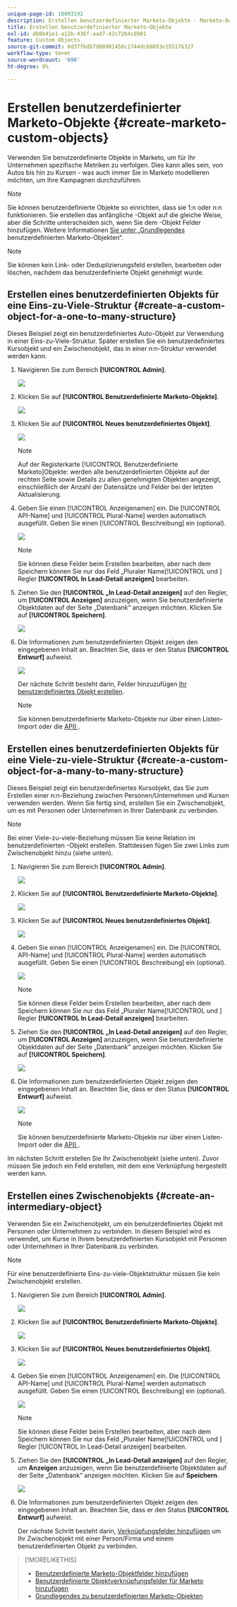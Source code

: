 ```yaml
---
unique-page-id: 10093192
description: Erstellen benutzerdefinierter Marketo-Objekte - Marketo-Dokumente - Produktdokumentation
title: Erstellen benutzerdefinierter Marketo-Objekte
exl-id: d68b41e1-a12b-436f-aad7-42c7264cd901
feature: Custom Objects
source-git-commit: 0d37fbdb7d08901458c1744dc68893e155176327
workflow-type: tm+mt
source-wordcount: '698'
ht-degree: 0%

---
```


# Erstellen benutzerdefinierter Marketo-Objekte {#create-marketo-custom-objects}

Verwenden Sie benutzerdefinierte Objekte in Marketo, um für Ihr Unternehmen spezifische Metriken zu verfolgen. Dies kann alles sein, von Autos bis hin zu Kursen - was auch immer Sie in Marketo modellieren möchten, um Ihre Kampagnen durchzuführen.

>[!NOTE]
>
>Sie können benutzerdefinierte Objekte so einrichten, dass sie 1:n oder n:n funktionieren. Sie erstellen das anfängliche -Objekt auf die gleiche Weise, aber die Schritte unterscheiden sich, wenn Sie dem -Objekt Felder hinzufügen. Weitere Informationen [ Sie unter „Grundlegendes ](/help/marketo/product-docs/administration/marketo-custom-objects/understanding-marketo-custom-objects.md) benutzerdefinierten Marketo-Objekten“.

>[!NOTE]
>
>Sie können kein Link- oder Deduplizierungsfeld erstellen, bearbeiten oder löschen, nachdem das benutzerdefinierte Objekt genehmigt wurde.

## Erstellen eines benutzerdefinierten Objekts für eine Eins-zu-Viele-Struktur {#create-a-custom-object-for-a-one-to-many-structure}

Dieses Beispiel zeigt ein benutzerdefiniertes Auto-Objekt zur Verwendung in einer Eins-zu-Viele-Struktur. Später erstellen Sie ein benutzerdefiniertes Kursobjekt und ein Zwischenobjekt, das in einer n:n-Struktur verwendet werden kann.

1. Navigieren Sie zum Bereich **[!UICONTROL Admin]**.

   ![](assets/create-marketo-custom-objects-1.png)

1. Klicken Sie auf **[!UICONTROL Benutzerdefinierte Marketo-Objekte]**.

   ![](assets/create-marketo-custom-objects-2.png)

1. Klicken Sie auf **[!UICONTROL Neues benutzerdefiniertes Objekt]**.

   ![](assets/create-marketo-custom-objects-3.png)

   >[!NOTE]
   >
   >Auf der Registerkarte [!UICONTROL Benutzerdefinierte Marketo]Objekte: werden alle benutzerdefinierten Objekte auf der rechten Seite sowie Details zu allen genehmigten Objekten angezeigt, einschließlich der Anzahl der Datensätze und Felder bei der letzten Aktualisierung.

1. Geben Sie einen [!UICONTROL Anzeigenamen] ein. Die [!UICONTROL API-Name] und [!UICONTROL Plural-Name] werden automatisch ausgefüllt. Geben Sie einen [!UICONTROL Beschreibung] ein (optional).

   ![](assets/create-marketo-custom-objects-4.png)

   >[!NOTE]
   >
   >Sie können diese Felder beim Erstellen bearbeiten, aber nach dem Speichern können Sie nur das Feld „Pluraler Name[!UICONTROL  und ] Regler **[!UICONTROL In Lead-Detail anzeigen]** bearbeiten.

1. Ziehen Sie den **[!UICONTROL „In Lead-Detail anzeigen]** auf den Regler, um **[!UICONTROL Anzeigen]** anzuzeigen, wenn Sie benutzerdefinierte Objektdaten auf der Seite „Datenbank“ anzeigen möchten. Klicken Sie auf **[!UICONTROL Speichern]**.

   ![](assets/create-marketo-custom-objects-5.png)

1. Die Informationen zum benutzerdefinierten Objekt zeigen den eingegebenen Inhalt an. Beachten Sie, dass er den Status **[!UICONTROL Entwurf]** aufweist.

   ![](assets/create-marketo-custom-objects-6.png)

   Der nächste Schritt besteht darin, Felder hinzuzufügen [Ihr benutzerdefiniertes Objekt erstellen](/help/marketo/product-docs/administration/marketo-custom-objects/add-marketo-custom-object-fields.md).

   >[!NOTE]
   >
   >Sie können benutzerdefinierte Marketo-Objekte nur über einen Listen-Import oder die [API) ](https://experienceleague.adobe.com/en/docs/marketo-developer/marketo/rest/rest-api).

## Erstellen eines benutzerdefinierten Objekts für eine Viele-zu-viele-Struktur {#create-a-custom-object-for-a-many-to-many-structure}

Dieses Beispiel zeigt ein benutzerdefiniertes Kursobjekt, das Sie zum Erstellen einer n:n-Beziehung zwischen Personen/Unternehmen und Kursen verwenden werden. Wenn Sie fertig sind, erstellen Sie ein Zwischenobjekt, um es mit Personen oder Unternehmen in Ihrer Datenbank zu verbinden.

>[!NOTE]
>
>Bei einer Viele-zu-viele-Beziehung müssen Sie keine Relation im benutzerdefinierten -Objekt erstellen. Stattdessen fügen Sie zwei Links zum Zwischenobjekt hinzu (siehe unten).

1. Navigieren Sie zum Bereich **[!UICONTROL Admin]**.

   ![](assets/create-marketo-custom-objects-7.png)

1. Klicken Sie auf **[!UICONTROL Benutzerdefinierte Marketo-Objekte]**.

   ![](assets/create-marketo-custom-objects-8.png)

1. Klicken Sie auf **[!UICONTROL Neues benutzerdefiniertes Objekt]**.

   ![](assets/create-marketo-custom-objects-9.png)

1. Geben Sie einen [!UICONTROL Anzeigenamen] ein. Die [!UICONTROL API-Name] und [!UICONTROL Plural-Name] werden automatisch ausgefüllt. Geben Sie einen [!UICONTROL Beschreibung] ein (optional).

   ![](assets/create-marketo-custom-objects-10.png)

   >[!NOTE]
   >
   >Sie können diese Felder beim Erstellen bearbeiten, aber nach dem Speichern können Sie nur das Feld „Pluraler Name[!UICONTROL  und ] Regler **[!UICONTROL In Lead-Detail anzeigen]** bearbeiten.

1. Ziehen Sie den **[!UICONTROL „In Lead-Detail anzeigen]** auf den Regler, um **[!UICONTROL Anzeigen]** anzuzeigen, wenn Sie benutzerdefinierte Objektdaten auf der Seite „Datenbank“ anzeigen möchten. Klicken Sie auf **[!UICONTROL Speichern]**.

   ![](assets/create-marketo-custom-objects-11.png)

1. Die Informationen zum benutzerdefinierten Objekt zeigen den eingegebenen Inhalt an. Beachten Sie, dass er den Status **[!UICONTROL Entwurf]** aufweist.

   ![](assets/create-marketo-custom-objects-12.png)

   >[!NOTE]
   >
   >Sie können benutzerdefinierte Marketo-Objekte nur über einen Listen-Import oder die [API) ](https://experienceleague.adobe.com/en/docs/marketo-developer/marketo/rest/rest-api).

Im nächsten Schritt erstellen Sie Ihr Zwischenobjekt (siehe unten). Zuvor müssen Sie jedoch ein Feld erstellen, mit dem eine Verknüpfung hergestellt werden kann.

## Erstellen eines Zwischenobjekts {#create-an-intermediary-object}

Verwenden Sie ein Zwischenobjekt, um ein benutzerdefiniertes Objekt mit Personen oder Unternehmen zu verbinden. In diesem Beispiel wird es verwendet, um Kurse in Ihrem benutzerdefinierten Kursobjekt mit Personen oder Unternehmen in Ihrer Datenbank zu verbinden.

>[!NOTE]
>
>Für eine benutzerdefinierte Eins-zu-viele-Objektstruktur müssen Sie kein Zwischenobjekt erstellen.

1. Navigieren Sie zum Bereich **[!UICONTROL Admin]**.

   ![](assets/create-marketo-custom-objects-13.png)

1. Klicken Sie auf **[!UICONTROL Benutzerdefinierte Marketo-Objekte]**.

   ![](assets/create-marketo-custom-objects-14.png)

1. Klicken Sie auf **[!UICONTROL Neues benutzerdefiniertes Objekt]**.

   ![](assets/create-marketo-custom-objects-15.png)

1. Geben Sie einen [!UICONTROL Anzeigenamen] ein. Die [!UICONTROL API-Name] und [!UICONTROL Plural-Name] werden automatisch ausgefüllt. Geben Sie einen [!UICONTROL Beschreibung] ein (optional).

   ![](assets/create-marketo-custom-objects-16.png)

   >[!NOTE]
   >
   >Sie können diese Felder beim Erstellen bearbeiten, aber nach dem Speichern können Sie nur das Feld „Pluraler Name[!UICONTROL  und ] Regler [!UICONTROL In Lead-Detail anzeigen] bearbeiten.

1. Ziehen Sie den **[!UICONTROL „In Lead-Detail anzeigen]** auf den Regler, um **Anzeigen** anzuzeigen, wenn Sie benutzerdefinierte Objektdaten auf der Seite „Datenbank“ anzeigen möchten. Klicken Sie auf **Speichern**.

   ![](assets/create-marketo-custom-objects-17.png)

1. Die Informationen zum benutzerdefinierten Objekt zeigen den eingegebenen Inhalt an. Beachten Sie, dass er den Status **[!UICONTROL Entwurf]** aufweist.

   Der nächste Schritt besteht darin, [Verknüpfungsfelder hinzufügen](/help/marketo/product-docs/administration/marketo-custom-objects/add-marketo-custom-object-link-fields.md) um Ihr Zwischenobjekt mit einer Person/Firma und einem benutzerdefinierten Objekt zu verbinden.

>[!MORELIKETHIS]
>
>* [Benutzerdefinierte Marketo-Objektfelder hinzufügen](/help/marketo/product-docs/administration/marketo-custom-objects/add-marketo-custom-object-fields.md)
>* [Benutzerdefinierte Objektverknüpfungsfelder für Marketo hinzufügen](/help/marketo/product-docs/administration/marketo-custom-objects/add-marketo-custom-object-link-fields.md)
>* [Grundlegendes zu benutzerdefinierten Marketo-Objekten](/help/marketo/product-docs/administration/marketo-custom-objects/understanding-marketo-custom-objects.md)
